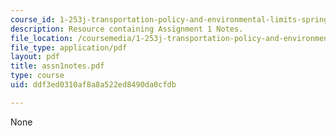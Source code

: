```yaml
---
course_id: 1-253j-transportation-policy-and-environmental-limits-spring-2004
description: Resource containing Assignment 1 Notes.
file_location: /coursemedia/1-253j-transportation-policy-and-environmental-limits-spring-2004/ddf3ed0310af8a8a522ed8490da0cfdb_assn1notes.pdf
file_type: application/pdf
layout: pdf
title: assn1notes.pdf
type: course
uid: ddf3ed0310af8a8a522ed8490da0cfdb

---
```

None